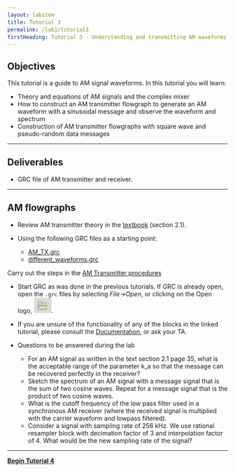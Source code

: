 ```yaml
---
layout: labitem
title: Tutorial 3
permalink: /lab1/tutorial3
firstHeading: Tutorial 3 - Understanding and transmitting AM waveforms
---
```


## Objectives

This tutorial is a guide to AM signal waveforms. In this tutorial you will learn:

- Theory and equations of AM signals and the complex mixer
- How to construct an AM transmitter flowgraph to generate an AM waveform with a sinusoidal message and observe the waveform and spectrum
- Construction of AM transmitter flowgraphs with square wave and pseudo-random data messages

---

## Deliverables

- GRC file of AM transmitter and receiver.

---

## AM flowgraphs

- Review AM transmitter theory in the [textbook](../_docs/pdriessen_textbook.pdf) (section 2.1).

- Using the following GRC files as a starting point:
  
  - [AM_TX.grc](data/AM_TX.grc)
  - [different_waveforms.grc](data/different_waveforms.grc)
  
 Carry out the steps in the [AM Transmitter procedures](data/AM_procedures_TX.pdf)

- Start GRC as was done in the previous tutorials. If GRC is already open, open the `.grc` files by selecting *File->Open*, or clicking on the Open logo, ![tutorial3_grc-open-icon.png](figures/tutorial3_grc-open-icon.png).

- If you are unsure of the functionality of any of the blocks in the linked tutorial, please consult the [Documentation](https://wiki.gnuradio.org/index.php/Category:Block_Docs), or ask your TA.

- Questions to be answered during the lab
  - For an AM signal as written in the text section 2.1 page 35, what is the acceptable range of the parameter k_a so that the message can be recovered perfectly in the receiver?
  - Sketch the spectrum of an AM signal with a message signal that is the sum of two cosine waves. Repeat for a message signal that is the product of two cosine waves.
  - What is the cutoff frequency of the low pass filter used in a synchronous AM receiver (where the received signal is multiplied with the carrier waveform and lowpass filtered).
  - Consider a signal with sampling rate of 256 kHz. We use rational resampler block with decimation factor of 3 and interpolation factor of 4. What would be the new sampling rate of the signal?

---

[**Begin Tutorial 4**](tutorial4.md)
